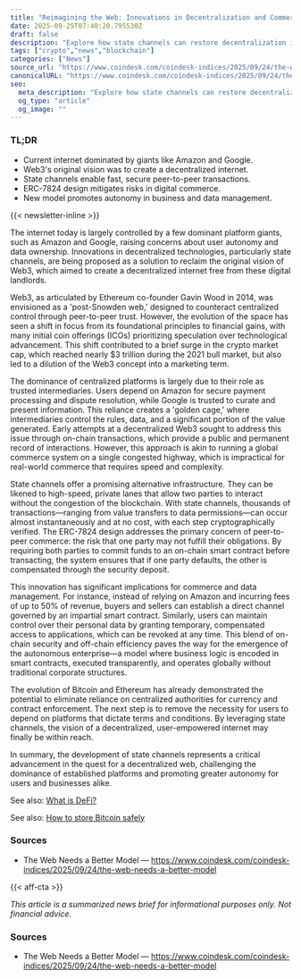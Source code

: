 ```yaml
---
title: "Reimagining the Web: Innovations in Decentralization and Commerce"
date: 2025-09-25T07:40:20.795530Z
draft: false
description: "Explore how state channels can restore decentralization in crypto and challenge platform giants like Amazon and Google."
tags: ["crypto","news","blockchain"]
categories: ["News"]
source_url: "https://www.coindesk.com/coindesk-indices/2025/09/24/the-web-needs-a-better-model"
canonicalURL: "https://www.coindesk.com/coindesk-indices/2025/09/24/the-web-needs-a-better-model"
seo:
  meta_description: "Explore how state channels can restore decentralization in crypto and challenge platform giants like Amazon and Google."
  og_type: "article"
  og_image: ""
---
```


### TL;DR
- Current internet dominated by giants like Amazon and Google.
- Web3's original vision was to create a decentralized internet.
- State channels enable fast, secure peer-to-peer transactions.
- ERC-7824 design mitigates risks in digital commerce.
- New model promotes autonomy in business and data management.

{{< newsletter-inline >}}

The internet today is largely controlled by a few dominant platform giants, such as Amazon and Google, raising concerns about user autonomy and data ownership. Innovations in decentralized technologies, particularly state channels, are being proposed as a solution to reclaim the original vision of Web3, which aimed to create a decentralized internet free from these digital landlords.

Web3, as articulated by Ethereum co-founder Gavin Wood in 2014, was envisioned as a 'post-Snowden web,' designed to counteract centralized control through peer-to-peer trust. However, the evolution of the space has seen a shift in focus from its foundational principles to financial gains, with many initial coin offerings (ICOs) prioritizing speculation over technological advancement. This shift contributed to a brief surge in the crypto market cap, which reached nearly $3 trillion during the 2021 bull market, but also led to a dilution of the Web3 concept into a marketing term.

The dominance of centralized platforms is largely due to their role as trusted intermediaries. Users depend on Amazon for secure payment processing and dispute resolution, while Google is trusted to curate and present information. This reliance creates a 'golden cage,' where intermediaries control the rules, data, and a significant portion of the value generated. Early attempts at a decentralized Web3 sought to address this issue through on-chain transactions, which provide a public and permanent record of interactions. However, this approach is akin to running a global commerce system on a single congested highway, which is impractical for real-world commerce that requires speed and complexity.

State channels offer a promising alternative infrastructure. They can be likened to high-speed, private lanes that allow two parties to interact without the congestion of the blockchain. With state channels, thousands of transactions—ranging from value transfers to data permissions—can occur almost instantaneously and at no cost, with each step cryptographically verified. The ERC-7824 design addresses the primary concern of peer-to-peer commerce: the risk that one party may not fulfill their obligations. By requiring both parties to commit funds to an on-chain smart contract before transacting, the system ensures that if one party defaults, the other is compensated through the security deposit.

This innovation has significant implications for commerce and data management. For instance, instead of relying on Amazon and incurring fees of up to 50% of revenue, buyers and sellers can establish a direct channel governed by an impartial smart contract. Similarly, users can maintain control over their personal data by granting temporary, compensated access to applications, which can be revoked at any time. This blend of on-chain security and off-chain efficiency paves the way for the emergence of the autonomous enterprise—a model where business logic is encoded in smart contracts, executed transparently, and operates globally without traditional corporate structures.

The evolution of Bitcoin and Ethereum has already demonstrated the potential to eliminate reliance on centralized authorities for currency and contract enforcement. The next step is to remove the necessity for users to depend on platforms that dictate terms and conditions. By leveraging state channels, the vision of a decentralized, user-empowered internet may finally be within reach.

In summary, the development of state channels represents a critical advancement in the quest for a decentralized web, challenging the dominance of established platforms and promoting greater autonomy for users and businesses alike.

See also: [What is DeFi?](/pages/what-is-defi/)

See also: [How to store Bitcoin safely](/pages/how-to-store-bitcoin-safely/)

### Sources
- The Web Needs a Better Model — https://www.coindesk.com/coindesk-indices/2025/09/24/the-web-needs-a-better-model

{{< aff-cta >}}

_This article is a summarized news brief for informational purposes only. Not financial advice._

### Sources
- The Web Needs a Better Model — https://www.coindesk.com/coindesk-indices/2025/09/24/the-web-needs-a-better-model

